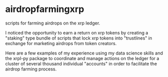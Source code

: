 # airdropfarmingxrp
scripts for farming airdrops on the xrp ledger. 

I noticed the opportunity to earn a return on xrp tokens by
creating a "staking" type bundle of scripts that lock xrp tokens into "trustlines" in exchange for 
marketing airdrops from token creators. 

Here are a few examples of my experience using my data science skills and the xrpl-py package to coordinate
and manage actions on the ledger for a cluster of several thousand individual "accounts" in order to facilitate
the airdrop farming process. 
